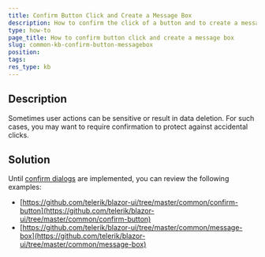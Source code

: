 ```yaml
---
title: Confirm Button Click and Create a Message Box
description: How to confirm the click of a button and to create a message box
type: how-to
page_title: How to confirm button click and create a message box
slug: common-kb-confirm-button-messagebox
position: 
tags: 
res_type: kb
---
```



## Description

Sometimes user actions can be sensitive or result in data deletion. For such cases, you may want to require confirmation to protect against accidental clicks.


## Solution

Until [confirm dialogs](https://feedback.telerik.com/blazor/1433023-predefined-windows) are implemented, you can review the following examples:

* [https://github.com/telerik/blazor-ui/tree/master/common/confirm-button](https://github.com/telerik/blazor-ui/tree/master/common/confirm-button)
* [https://github.com/telerik/blazor-ui/tree/master/common/message-box](https://github.com/telerik/blazor-ui/tree/master/common/message-box)